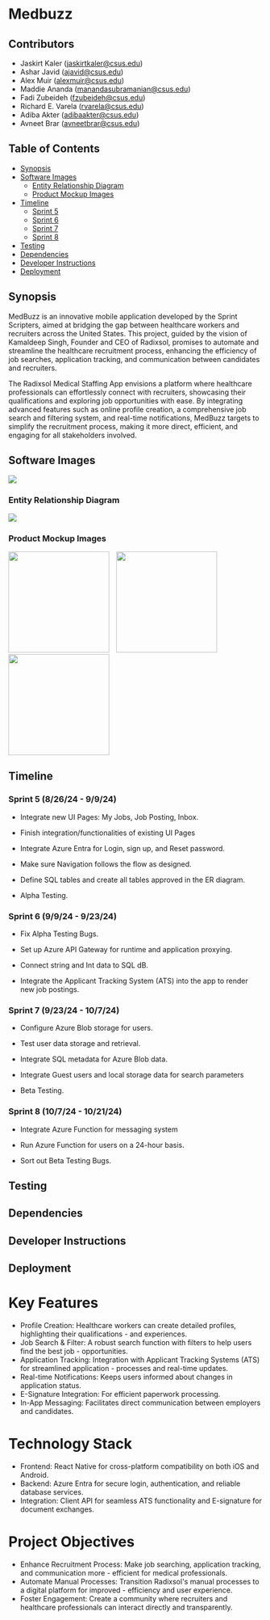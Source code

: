 # Medbuzz

## Contributors

<!-- TODO: Enter everyone's email -->

- Jaskirt Kaler (jaskirtkaler@csus.edu)
- Ashar Javid (ajavid@csus.edu)
- Alex Muir (alexmuir@csus.edu)
- Maddie Ananda (manandasubramanian@csus.edu)
- Fadi Zubeideh (fzubeideh@csus.edu)
- Richard E. Varela (rvarela@csus.edu)
- Adiba Akter (adibaakter@csus.edu)
- Avneet Brar (avneetbrar@csus.edu)

## Table of Contents

- [Synopsis](#synopsis)
- [Software Images](#software-images)
    - [Entity Relationship Diagram](#entity-relationship-diagram)
    - [Product Mockup Images](#product-mockup-images)
- [Timeline](#timeline)
    - [Sprint 5](#sprint-5-82624---9924)
    - [Sprint 6](#sprint-6-9924---92324)
    - [Sprint 7](#sprint-7-92324---10724)
    - [Sprint 8](#sprint-8-10724---102124)
- [Testing](#testing)
- [Dependencies](#dependencies)
- [Developer Instructions](#developer-instructions)
- [Deployment](#deployment)

## Synopsis

MedBuzz is an innovative mobile application developed by the Sprint Scripters, aimed at bridging the gap between healthcare workers and recruiters across the United States. This project, guided by the vision of Kamaldeep Singh, Founder and CEO of Radixsol, promises to automate and streamline the healthcare recruitment process, enhancing the efficiency of job searches, application tracking, and communication between candidates and recruiters.

The Radixsol Medical Staffing App envisions a platform where healthcare professionals can effortlessly connect with recruiters, showcasing their qualifications and exploring job opportunities with ease. By integrating advanced features such as online profile creation, a comprehensive job search and filtering system, and real-time notifications, MedBuzz targets to simplify the recruitment process, making it more direct, efficient, and engaging for all stakeholders involved.

## Software Images

<!-- TODO: Need software logo. Doesn't have to be located anywhere in readme -->

![](./imgs/Medbuzz.png)

### Entity Relationship Diagram

![](./imgs/CSC190ERDiagram.jpg)

<!-- TODO: Need ER Diagram -->

### Product Mockup Images

<div>
    <img src=./imgs/Login.png width="200" style="margin-right:10"/>
    <img src=./imgs/Homepage.png width="200" style="margin-right:10"/>
    <img src=./imgs/Profile.png width="200"/>
</div>

<!-- TODO: Need mockup images -->

## Timeline

### Sprint 5 (8/26/24 - 9/9/24)
<!-- Need more info -->

- Integrate new UI Pages: My Jobs, Job Posting, Inbox. 

- Finish integration/functionalities of existing UI Pages 

- Integrate Azure Entra for Login, sign up, and Reset password. 

- Make sure Navigation follows the flow as designed. 

- Define SQL tables and create all tables approved in the ER diagram. 

- Alpha Testing. 

### Sprint 6 (9/9/24 - 9/23/24)

<!-- Need more info -->
- Fix Alpha Testing Bugs. 

- Set up Azure API Gateway for runtime and application proxying. 

- Connect string and Int data to SQL dB. 

- Integrate the Applicant Tracking System (ATS) into the app to render new job postings. 

### Sprint 7 (9/23/24 - 10/7/24)

<!-- Need more info -->
- Configure Azure Blob storage for users. 

- Test user data storage and retrieval. 

- Integrate SQL metadata for Azure Blob data. 

- Integrate Guest users and local storage data for search parameters 

- Beta Testing. 

### Sprint 8 (10/7/24 - 10/21/24)

<!-- Need more info -->
- Integrate Azure Function for messaging system 

- Run Azure Function for users on a 24-hour basis. 

- Sort out Beta Testing Bugs. 

## Testing

<!-- Place holder until 191 -->

## Dependencies

<!-- Place holder until 191 -->

## Developer Instructions

<!-- Place holder until 191 -->

## Deployment

<!-- Place holder until 191 -->

# Key Features

- Profile Creation: Healthcare workers can create detailed profiles, highlighting their qualifications - and experiences.
- Job Search & Filter: A robust search function with filters to help users find the best job - opportunities.
- Application Tracking: Integration with Applicant Tracking Systems (ATS) for streamlined application - processes and real-time updates.
- Real-time Notifications: Keeps users informed about changes in application status.
- E-Signature Integration: For efficient paperwork processing.
- In-App Messaging: Facilitates direct communication between employers and candidates.

# Technology Stack

- Frontend: React Native for cross-platform compatibility on both iOS and Android.
- Backend: Azure Entra for secure login, authentication, and reliable database services.
- Integration: Client API for seamless ATS functionality and E-signature for document exchanges.

# Project Objectives

- Enhance Recruitment Process: Make job searching, application tracking, and communication more - efficient for medical professionals.
- Automate Manual Processes: Transition Radixsol's manual processes to a digital platform for improved - efficiency and user experience.
- Foster Engagement: Create a community where recruiters and healthcare professionals can interact directly and transparently.
